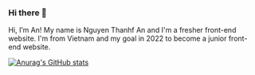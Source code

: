### Hi there 👋
Hi, I’m An!
My name is Nguyen Thanhf An and I'm a fresher front-end website. I'm from Vietnam and my goal in 2022 to become a junior front-end website.

[![Anurag's GitHub stats](https://github-readme-stats.vercel.app/api?username=NguyenThanhAn201)](https://github.com/anuraghazra/github-readme-stats)
